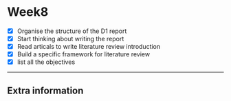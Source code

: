 # Week8

- [x] Organise the structure of the D1 report
- [x] Start thinking about writing the report
- [x] Read articals to write literature review introduction
- [x] Build a specific framework for literature review
- [x] list all the objectives

--- 
## Extra information
